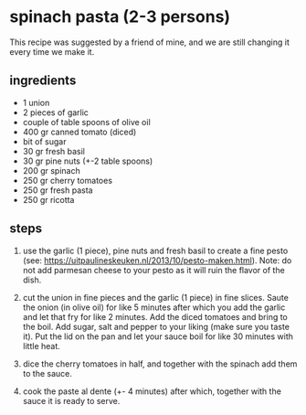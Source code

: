 # spinach pasta (2-3 persons)

This recipe was suggested by a friend of mine, and we are still changing it every time we make it.

## ingredients
- 1 union
- 2 pieces of garlic
- couple of table spoons of olive oil
- 400 gr canned tomato (diced)
- bit of sugar
- 30 gr fresh basil
- 30 gr pine nuts (+-2 table spoons)
- 200 gr spinach
- 250 gr cherry tomatoes
- 250 gr fresh pasta
- 250 gr ricotta

## steps
1. use the garlic (1 piece), pine nuts and fresh basil to create a fine pesto
   (see: https://uitpaulineskeuken.nl/2013/10/pesto-maken.html).
   Note: do not add parmesan cheese to your pesto as it will ruin the flavor
         of the dish.
   
2. cut the union in fine pieces and the garlic (1 piece) in fine slices.
   Saute the onion (in olive oil) for like 5 minutes after which you add the
   garlic and let that fry for like 2 minutes. Add the diced tomatoes and
   bring to the boil. Add sugar, salt and pepper to your liking (make sure
   you taste it). Put the lid on the pan and let your sauce boil for like
   30 minutes with little heat.

3. dice the cherry tomatoes in half, and together with the spinach add them
   to the sauce.

4. cook the paste al dente (+- 4 minutes) after which, together with the sauce
   it is ready to serve.
